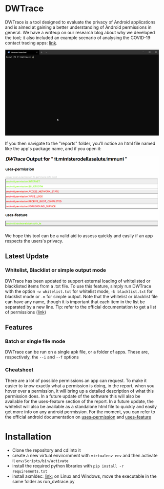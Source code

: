 # DWTrace
DWTrace is a tool designed to evaluate the privacy of Android applications and is aimed at gaining a better understanding of Android permissions in general. We have a  writeup on our research blog about why we developed the tool; it also included an example scenario of analysing the COVID-19 contact tracing apps: [link](https://research.darkwaves.io/privacy-tracing-and-tracking-on-android/).

![usage example](readme_media/terminal_example.gif)

If you then navigate to the "reports" folder, you'll notice an html file named like the app's package name, and if you open it:

![usage example](readme_media/output_example.gif)

We hope this tool can be a valid aid to assess quickly and easily if an app respects the users's privacy. 

## Latest Update
### Whitelist, Blacklist or simple output mode
DWTrace has been updated to support external loading of whitelisted or blacklisted items from a .txt file. To use this feature, simply run DWTrace with the option ```-w whitelist.txt``` for whitelist mode, ```-b blacklist.txt``` for blacklist mode or ```-n``` for simple output. Note that the whitelist or blacklist file can have any name, though it is important that each item in the list be separated by a new line. 
Tip: refer to the official documentation to get a list of permissions ([link](https://developer.android.com/guide/topics/manifest/uses-permission-element))

## Features

### Batch or single file mode
DWTrace can be run on a single apk file, or a folder of apps. These are, respectively, the ```--i``` and ```--f``` options

### Cheatsheet
There are a lot of possible permissions an app can request. To make it easier to know exactly what a permission is doing, in the report, when you hover over a permission, it will bring up a detailed description of what this permission does. In a future update of the software this will also be available for the uses-feature section of the report. In a future update, the whitelist will also be available as a standalone html file to quickly and easily get more info on any android permission. For the moment, you can refer to the official android documentation on [uses-permission](https://developer.android.com/guide/topics/manifest/uses-permission-element) and [uses-feature](https://developer.android.com/guide/topics/manifest/uses-feature-element)

# Installation
* Clone the repository and cd into it
* create a new virtual envirornment with ```virtualenv env``` and then activate it ```env/Scripts/bin/activate```
* install the required python libraries with ```pip install -r requirements.txt```
* install axmldec: [link](https://github.com/ytsutano/axmldec); on Linux and Windows, move the executable in the same folder as run_dwtrace.py
